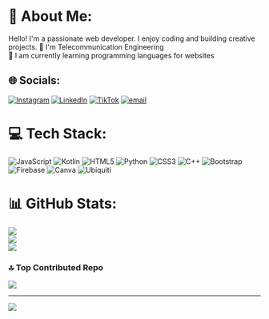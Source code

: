 # 💫 About Me:
Hello! I'm a passionate web developer. I enjoy coding and building creative projects.
🔭 I'm Telecommunication Engineering<br>🌱 I am currently learning programming languages for websites


## 🌐 Socials:
[![Instagram](https://img.shields.io/badge/Instagram-%23E4405F.svg?logo=Instagram&logoColor=white)](https://instagram.com/https://www.instagram.com/fdlaa.insni?igsh=MXhjbHM0OGF4ZWIzMw==) [![LinkedIn](https://img.shields.io/badge/LinkedIn-%230077B5.svg?logo=linkedin&logoColor=white)](https://linkedin.com/in/https://www.linkedin.com/in/fadila-insani-ab3982343?utm_source=share&utm_campaign=share_via&utm_content=profile&utm_medium=android_app) [![TikTok](https://img.shields.io/badge/TikTok-%23000000.svg?logo=TikTok&logoColor=white)](https://tiktok.com/@reiii.artgaming) [![email](https://img.shields.io/badge/Email-D14836?logo=gmail&logoColor=white)](mailto:fadilainsani0@gmail.com) 

# 💻 Tech Stack:
![JavaScript](https://img.shields.io/badge/javascript-%23323330.svg?style=for-the-badge&logo=javascript&logoColor=%23F7DF1E) ![Kotlin](https://img.shields.io/badge/kotlin-%237F52FF.svg?style=for-the-badge&logo=kotlin&logoColor=white) ![HTML5](https://img.shields.io/badge/html5-%23E34F26.svg?style=for-the-badge&logo=html5&logoColor=white) ![Python](https://img.shields.io/badge/python-3670A0?style=for-the-badge&logo=python&logoColor=ffdd54) ![CSS3](https://img.shields.io/badge/css3-%231572B6.svg?style=for-the-badge&logo=css3&logoColor=white) ![C++](https://img.shields.io/badge/c++-%2300599C.svg?style=for-the-badge&logo=c%2B%2B&logoColor=white) ![Bootstrap](https://img.shields.io/badge/bootstrap-%238511FA.svg?style=for-the-badge&logo=bootstrap&logoColor=white) ![Firebase](https://img.shields.io/badge/firebase-a08021?style=for-the-badge&logo=firebase&logoColor=ffcd34) ![Canva](https://img.shields.io/badge/Canva-%2300C4CC.svg?style=for-the-badge&logo=Canva&logoColor=white) ![Ubiquiti](https://img.shields.io/badge/ubiquiti-%230559C9.svg?style=for-the-badge&logo=ubiquiti&logoColor=white)
# 📊 GitHub Stats:
![](https://github-readme-stats.vercel.app/api?username=fdlaainsni&theme=blue_navy&hide_border=false&include_all_commits=false&count_private=false)<br/>
![](https://nirzak-streak-stats.vercel.app/?user=fdlaainsni&theme=blue_navy&hide_border=false)<br/>
![](https://github-readme-stats.vercel.app/api/top-langs/?username=fdlaainsni&theme=blue_navy&hide_border=false&include_all_commits=false&count_private=false&layout=compact)

### 🔝 Top Contributed Repo
![](https://github-contributor-stats.vercel.app/api?username=fdlaainsni&limit=5&theme=dark&combine_all_yearly_contributions=true)

---
[![](https://visitcount.itsvg.in/api?id=fdlaainsni&icon=0&color=0)](https://visitcount.itsvg.in)

<!-- Proudly created with GPRM ( https://gprm.itsvg.in ) -->
